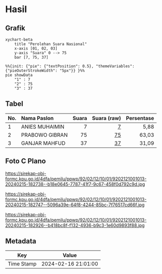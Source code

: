 # Hasil

## Grafik

```mermaid
xychart-beta
    title "Perolehan Suara Nasional"
    x-axis [01, 02, 03]
    y-axis "Suara" 0 --> 75
    bar [7, 75, 37]
```

```mermaid
%%{init: {"pie": {"textPosition": 0.5}, "themeVariables": {"pieOuterStrokeWidth": "5px"}} }%%
pie showData
    "1" : 7
    "2" : 75
    "3" : 37
```

## Tabel

| No. | Nama Paslon    | Suara | Suara (raw) | Persentase |
|:--- |:-------------- | -----:| -----------:| ----------:|
| 1   | ANIES MUHAIMIN | 7     | [7][p-1]    | 5,88       |
| 2   | PRABOWO GIBRAN | 75    | [75][p-2]   | 63,03      |
| 3   | GANJAR MAHFUD  | 37    | [37][p-3]   | 31,09      |


[p-1]: https://github.com/gigit-pemilu/pemilu-2024/blob/main/pilpres/hitung-suara/sub/92-papua-barat/sub/02-manokwari/sub/12-manokwari-barat/sub/1001-manokwari-barat/sub/013-tps/sub/paslon-1.txt
[p-2]: https://github.com/gigit-pemilu/pemilu-2024/blob/main/pilpres/hitung-suara/sub/92-papua-barat/sub/02-manokwari/sub/12-manokwari-barat/sub/1001-manokwari-barat/sub/013-tps/sub/paslon-2.txt
[p-3]: https://github.com/gigit-pemilu/pemilu-2024/blob/main/pilpres/hitung-suara/sub/92-papua-barat/sub/02-manokwari/sub/12-manokwari-barat/sub/1001-manokwari-barat/sub/013-tps/sub/paslon-3.txt

## Foto C Plano

https://sirekap-obj-formc.kpu.go.id/4dfa/pemilu/ppwp/92/02/12/10/01/9202121001013-20240215-182738--b18e0645-7787-41f7-9c67-458f0d792c9d.jpg

https://sirekap-obj-formc.kpu.go.id/4dfa/pemilu/ppwp/92/02/12/10/01/9202121001013-20240215-182747--5096a39e-64f8-4244-85bc-7f76517cd66f.jpg

https://sirekap-obj-formc.kpu.go.id/4dfa/pemilu/ppwp/92/02/12/10/01/9202121001013-20240215-182926--b418bc8f-f132-4936-b9c3-1e60d9893f88.jpg


## Metadata

| Key        | Value               |
| ---------- | ------------------- |
| Time Stamp | 2024-02-16 21:01:00 |




